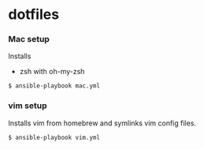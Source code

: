 dotfiles
========

### Mac setup

Installs

- zsh with oh-my-zsh

```
$ ansible-playbook mac.yml
```

### vim setup

Installs vim from homebrew and symlinks vim config files.

```
$ ansible-playbook vim.yml
```


